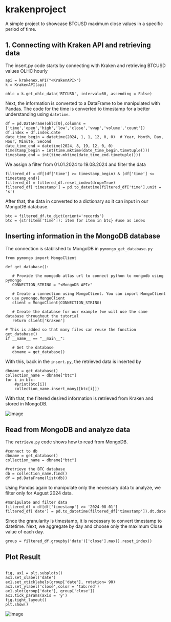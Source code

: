 # krakenproject

A simple project to showcase BTCUSD maximum close values in a specific period of time.

## 1. Connecting with Kraken API and retrieving data

The insert.py code starts by connecting with Kraken and retrieving BTCUSD values OLHC hourly

```
api = krakenex.API("<KrakenAPI>")
k = KrakenAPI(api)

ohlc = k.get_ohlc_data('BTCUSD', interval=60, ascending = False)
```
Next, the information is converted to a DataFrame to be manipulated with Pandas.
The code for the time is converted to timestamp for a better understanding using ```datetime```.

```
df = pd.DataFrame(ohlc[0],columns = ['time','open','high','low','close','vwap','volume','count'])
df.index = df.index.date
date_time_begin = datetime(2024, 1, 1, 12, 0, 0)  # Year, Month, Day, Hour, Minute, Second
date_time_end = datetime(2024, 8, 19, 12, 0, 0)
timestamp_begin = int(time.mktime(date_time_begin.timetuple()))
timestamp_end = int(time.mktime(date_time_end.timetuple()))
```

We assign a filter from 01.01.2024 to 19.08.2024 and filter the data 
```
filtered_df = df[(df['time'] >= timestamp_begin) & (df['time'] <= timestamp_end)]
filtered_df = filtered_df.reset_index(drop=True)
filtered_df['timestamp'] = pd.to_datetime(filtered_df['time'],unit = 's')
```
After that, the data in converted to a dictionary so it can input in our MongoDB database.

```
btc = filtered_df.to_dict(orient='records')
btc = {str(item['time']): item for item in btc} #use as index
```

## Inserting information in the MongoDB database

The connection is stablished to MongoDB in ```pymongo_get_database.py```

```
from pymongo import MongoClient

def get_database():
 
   # Provide the mongodb atlas url to connect python to mongodb using pymongo
   CONNECTION_STRING = "<MongoDB API>"
 
   # Create a connection using MongoClient. You can import MongoClient or use pymongo.MongoClient
   client = MongoClient(CONNECTION_STRING)
 
   # Create the database for our example (we will use the same database throughout the tutorial
   return client['kraken']
  
# This is added so that many files can reuse the function get_database()
if __name__ == "__main__":   
  
   # Get the database
   dbname = get_database()

```

With this, back in the ```insert.py```, the retrieved data is inserted by
```
dbname = get_database()
collection_name = dbname["btc"]
for i in btc:
    #print(btc[i])
    collection_name.insert_many([btc[i]])
```

With that, the filtered desired information is retrieved from Kraken and stored in MongoDB.

![image](https://github.com/user-attachments/assets/0918999d-2072-47ca-bd73-edb032f4610c)


## Read from MongoDB and analyze data

The ```retrieve.py``` code shows how to read from MongoDB.
```
#connect to db
dbname = get_database()
collection_name = dbname["btc"]

#retrieve the BTC database
db = collection_name.find()
df = pd.DataFrame(list(db))
```

Using Pandas again to manipulate only the necessary data to analyze, we filter only for August 2024 data.
```
#manipulate and filter data
filtered_df = df[df['timestamp'] >= '2024-08-01'] 
filtered_df['date'] = pd.to_datetime(filtered_df['timestamp']).dt.date
```
Since the granularity is timestamp, it is necessary to convert timestamp to datetime. Next, we aggregate by day and choose only the maximum Close value of each day.
```
group = filtered_df.groupby('date')['close'].max().reset_index()
```

## Plot Result

```

fig, ax1 = plt.subplots()
ax1.set_xlabel('date')
ax1.set_xticklabels(group['date'], rotation= 90)
ax1.set_ylabel('close',color = 'tab:red')
ax1.plot(group['date'], group['close'])
ax1.tick_params(axis = 'y')
fig.tight_layout()
plt.show()

```

![image](https://github.com/user-attachments/assets/ff708fad-91e9-4aa0-a6c4-a82c5593af48)

